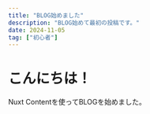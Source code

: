 ```yaml
---
title: "BLOG始めました"
description: "BLOG始めて最初の投稿です。"
date: 2024-11-05
tag: ["初心者"]
---
```


# こんにちは！

Nuxt Contentを使ってBLOGを始めました。
